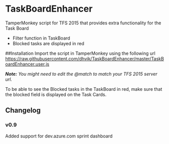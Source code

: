 # TaskBoardEnhancer
TamperMonkey script for TFS 2015 that provides extra functionality for the Task Board

* Filter function in TaskBoard
* Blocked tasks are displayed in red

##Installation
Import the script in TamperMonkey using the following url
<https://raw.githubusercontent.com/dhvik/TaskBoardEnhancer/master/TaskBoardEnhancer.user.js>

_**Note:** You might need to edit the @match to match your TFS 2015 server url._

To be able to see the Blocked tasks in the TaskBoard in red, make sure that the blocked field is displayed on the Task Cards.

## Changelog

### v0.9
Added support for dev.azure.com sprint dashboard

